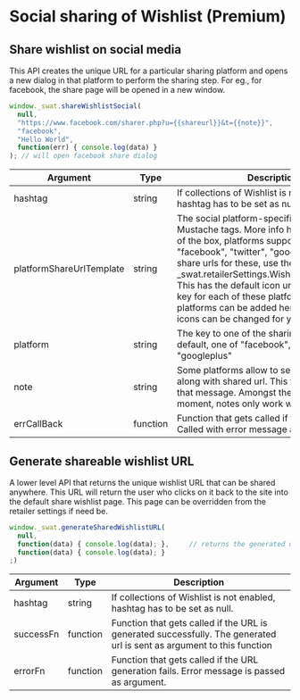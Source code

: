 # Social sharing of Wishlist (Premium)

## Share wishlist on social media

This API creates the unique URL for a particular sharing platform and opens a new dialog in that platform to perform the sharing step. For eg., for facebook, the share page will be opened in a new window.

```javascript
window._swat.shareWishlistSocial(
  null,
  "https://www.facebook.com/sharer.php?u={{shareurl}}&t={{note}}",
  "facebook",
  "Hello World",
  function(err) { console.log(data) }
); // will open facebook share dialog
```

Argument | Type | Description
--------- | ------- | -----------
hashtag | string | If collections of Wishlist is not enabled, hashtag has to be set as null. 
platformShareUrlTemplate | string | The social platform-specific share URL with Mustache tags. More info here and here. Out of the box, platforms supported are "facebook", "twitter", "googleplus". To get share urls for these, use the variable - _swat.retailerSettings.Wishlist.SharingModes. This has the default icon url, share url and key for each of these platforms. Again, new platforms can be added here and/or default icons can be changed for you if you need it.
platform | string | The key to one of the sharing platforms. By default, one of "facebook", "twitter", "googleplus"
note | string | Some platforms allow to send a custom note along with shared url. This field is to capture that message. Amongst the defaults, at the moment, notes only work with twitter.
errCallBack | function | Function that gets called if there is an error. Called with error message as argument.

## Generate shareable wishlist URL

A lower level API that returns the unique wishlist URL that can be shared anywhere. This URL will return the user who clicks on it back to the site into the default share wishlist page. This page can be overridden from the retailer settings if need be.

```javascript
window._swat.generateSharedWishlistURL(
  null,
  function(data) { console.log(data); },     // returns the generated url
  function(data) { console.log(data); }
;)
```

Argument | Type | Description
--------- | ------- | -----------
hashtag | string | If collections of Wishlist is not enabled, hashtag has to be set as null. 
successFn | function | Function that gets called if the URL is generated successfully. The generated url is sent as argument to this function
errorFn | function | Function that gets called if the URL generation fails. Error message is passed as argument.
